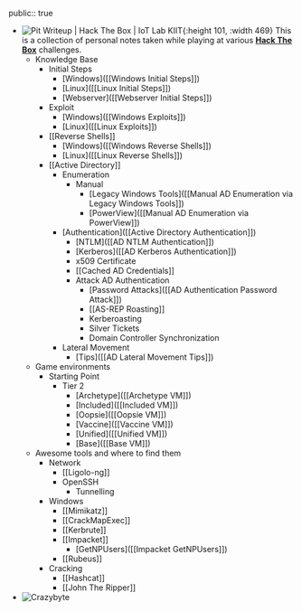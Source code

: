 public:: true

- ![Pit Writeup | Hack The Box | IoT Lab KIIT](https://miro.medium.com/v2/resize:fit:1358/1*wO9IIrgMkYP0C0ZItKbY5Q.png){:height 101, :width 469}
  This is a collection of personal notes taken while playing at various [**Hack The Box**](https://app.hackthebox.com) challenges.
	- Knowledge Base
		- Initial Steps
			- [Windows]([[Windows Initial Steps]])
			- [Linux]([[Linux Initial Steps]])
			- [Webserver]([[Webserver Initial Steps]])
		- Exploit
			- [Windows]([[Windows Exploits]])
			- [Linux]([[Linux Exploits]])
		- [[Reverse Shells]]
			- [Windows]([[Windows Reverse Shells]])
			- [Linux]([[Linux Reverse Shells]])
		- [[Active Directory]]
			- Enumeration
				- Manual
					- [Legacy Windows Tools]([[Manual AD Enumeration via Legacy Windows Tools]])
					- [PowerView]([[Manual AD Enumeration via PowerView]])
			- [Authentication]([[Active Directory Authentication]])
				- [NTLM]([[AD NTLM Authentication]])
				- [Kerberos]([[AD Kerberos Authentication]])
				- x509 Certificate
				- [[Cached AD Credentials]]
				- Attack AD Authentication
					- [Password Attacks]([[AD Authentication Password Attack]])
					- [[AS-REP Roasting]]
					- Kerberoasting
					- Silver Tickets
					- Domain Controller Synchronization
			- Lateral Movement
				- [Tips]([[AD Lateral Movement Tips]])
	- Game environments
		- Starting Point
			- Tier 2
				- [Archetype]([[Archetype VM]])
				- [Included]([[Included VM]])
				- [Oopsie]([[Oopsie VM]])
				- [Vaccine]([[Vaccine VM]])
				- [Unified]([[Unified VM]])
				- [Base]([[Base VM]])
	- Awesome tools and where to find them
		- Network
			- [[Ligolo-ng]]
			- OpenSSH
				- Tunnelling
		- Windows
			- [[Mimikatz]]
			- [[CrackMapExec]]
			- [[Kerbrute]]
			- [[Impacket]]
				- [GetNPUsers]([[Impacket GetNPUsers]])
			- [[Rubeus]]
		- Cracking
			- [[Hashcat]]
			- [[John The Ripper]]
- ![Crazybyte](https://www.hackthebox.eu/badge/image/17859)